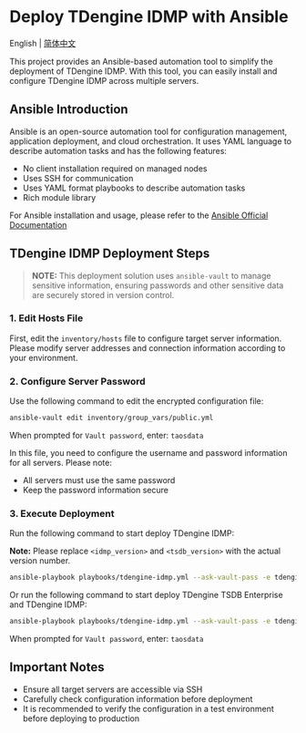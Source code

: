 # Deploy TDengine IDMP with Ansible

English | [简体中文](README-CN.md)

This project provides an Ansible-based automation tool to simplify the deployment of TDengine IDMP. With this tool, you can easily install and configure TDengine IDMP across multiple servers.

## Ansible Introduction

Ansible is an open-source automation tool for configuration management, application deployment, and cloud orchestration. It uses YAML language to describe automation tasks and has the following features:

- No client installation required on managed nodes
- Uses SSH for communication
- Uses YAML format playbooks to describe automation tasks
- Rich module library

For Ansible installation and usage, please refer to the [Ansible Official Documentation](https://docs.ansible.com/ansible/latest/getting_started/index.html)

## TDengine IDMP Deployment Steps

> **NOTE:**
> This deployment solution uses `ansible-vault` to manage sensitive information, ensuring passwords and other sensitive data are securely stored in version control.

### 1. Edit Hosts File

First, edit the `inventory/hosts` file to configure target server information. Please modify server addresses and connection information according to your environment.

### 2. Configure Server Password

Use the following command to edit the encrypted configuration file:

```bash
ansible-vault edit inventory/group_vars/public.yml
```

When prompted for `Vault password`, enter: `taosdata`

In this file, you need to configure the username and password information for all servers. Please note:
- All servers must use the same password
- Keep the password information secure

### 3. Execute Deployment

Run the following command to start deploy TDengine IDMP:

**Note:** Please replace `<idmp_version>` and `<tsdb_version>` with the actual version number.

```bash
ansible-playbook playbooks/tdengine-idmp.yml --ask-vault-pass -e tdengine_idmp_version=<idmp_version>
```

Or run the following command to start deploy TDengine TSDB Enterprise and TDengine IDMP:

```bash
ansible-playbook playbooks/tdengine-idmp.yml --ask-vault-pass -e tdengine_idmp_version=<idmp_version> -e deploy_tdengine_tsdb=true -e tdengine_tsdb_version=<tsdb_version>
```

When prompted for `Vault password`, enter: `taosdata`

## Important Notes

- Ensure all target servers are accessible via SSH
- Carefully check configuration information before deployment
- It is recommended to verify the configuration in a test environment before deploying to production